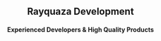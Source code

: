 <h2 align="center">Rayquaza Development</h2>
<h4 align="center">Experienced Developers & High Quality Products</h4>
